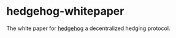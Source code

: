 # hedgehog-whitepaper
The white paper for [hedgehog](https://github.com/Banq-Development/hedgehog-contracts) a decentralized hedging protocol.
